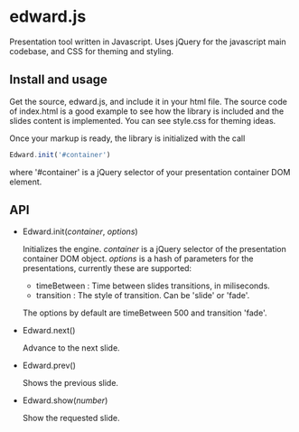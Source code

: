 edward.js
=========

Presentation tool written in Javascript. Uses jQuery for the javascript main codebase, and CSS for theming and styling.


Install and usage
-----------------

Get the source, edward.js, and include it in your html file. The source code of index.html is a good example to see how
the library is included and the slides content is implemented. You can see style.css for theming ideas.

Once your markup is ready, the library is initialized with the call

```javascript
Edward.init('#container')
```

where '#container' is a jQuery selector of your presentation container DOM element.


API
---

* Edward.init(*container*, *options*)

  Initializes the engine. *container* is a jQuery selector of the presentation container DOM object. *options* is a
hash of parameters for the presentations, currently these are supported:

  * timeBetween : Time between slides transitions, in miliseconds.
  * transition : The style of transition. Can be 'slide' or 'fade'.

  The options by default are timeBetween 500 and transition 'fade'.

* Edward.next()

  Advance to the next slide.

* Edward.prev()

  Shows the previous slide.

* Edward.show(*number*)

  Show the requested slide.
